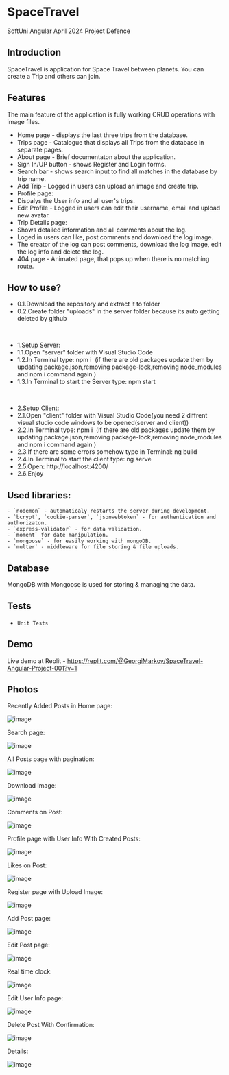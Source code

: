 # SpaceTravel
SoftUni Angular April 2024 Project Defence

## Introduction
SpaceTravel is application for Space Travel between planets. You can create a Trip and others can join.

## Features
The main feature of the application is fully working CRUD operations with image files.

- Home page - displays the last three trips from the database.
- Trips page - Catalogue that displays all Trips from the database in separate pages.
- About page - Brief documentaton about the application.
- Sign In/UP button - shows Register and Login forms.
- Search bar - shows search input to find all matches in the database by trip name.
- Add Trip - Logged in users can upload an image and create trip.
- Profile page:
- Dispalys the User info and all user's trips.
- Edit Profile - Logged in users can edit their username, email and upload new avatar.
- Trip Details page:
- Shows detailed information and all comments about the log.
- Loged in users can like, post comments and download the log image.
- The creator of the log can post comments, download the log image, edit the log info and delete the log.
- 404 page - Animated page, that pops up when there is no matching route.

## How to use?
- 0.1.Download the repository and extract it to folder
- 0.2.Create folder "uploads" in the server folder because its auto getting deleted by github

<br />
  
- 1.Setup Server:
- 1.1.Open "server" folder with Visual Studio Code
- 1.2.In Terminal type: npm i 
(if there are old packages update them by updating package.json,removing package-lock,removing node_modules and npm i command again )
- 1.3.In Terminal to start the Server type: npm start

<br />
  
- 2.Setup Client:
- 2.1.Open "client" folder with Visual Studio Code(you need 2 diffrent visual studio code windows to be opened(server and client))
- 2.2.In Terminal type: npm i 
(if there are old packages update them by updating package.json,removing package-lock,removing node_modules and npm i command again )
- 2.3.If there are some errors somehow type in Terminal: ng build
- 2.4.In Terminal to start the client type: ng serve
- 2.5.Open: http://localhost:4200/
- 2.6.Enjoy

## Used libraries:
    - `nodemon` - automaticaly restarts the server during development.
    - `bcrypt`, `cookie-parser`, `jsonwebtoken` - for authentication and authorizaton.
    - `express-validator` - for data validation.
    - `moment` for date manipulation.
    - `mongoose` - for easily working with mongoDB.
    - `multer` - middleware for file storing & file uploads.

## Database

MongoDB with Mongoose is used for storing & managing the data.

## Tests

- `Unit Tests`

## Demo
Live demo at Replit - https://replit.com/@GeorgiMarkov/SpaceTravel-Angular-Project-001?v=1

## Photos

Recently Added Posts in Home page:

![image](https://imgur.com/xHJ91jP.png) 


Search page:

![image](https://imgur.com/FN0pWkn.png) 


All Posts page with pagination:

![image](https://imgur.com/F9OfOsU.png) 


Download Image:

![image](https://imgur.com/AQihVKt.png) 


Comments on Post:

![image](https://imgur.com/vwBFCRF.png) 


Profile page with User Info With Created Posts:

![image](https://imgur.com/trLEHjh.png) 


Likes on Post:

![image](https://imgur.com/LdkDHIz.png) 


Register page with Upload Image:

![image](https://imgur.com/fQ1pfaZ.png) 


Add Post page:

![image](https://imgur.com/TotiwhK.png) 


Edit Post page:

![image](https://imgur.com/fQ1pfaZ.png) 


Real time clock:

![image](https://imgur.com/nSG2GEX.png) 


Edit User Info page:

![image](https://imgur.com/mhTWJQ1.png) 


Delete Post With Confirmation:

![image](https://imgur.com/B1KR7zY.png) 


Details:

![image](https://imgur.com/KHwsrr9.png) 
